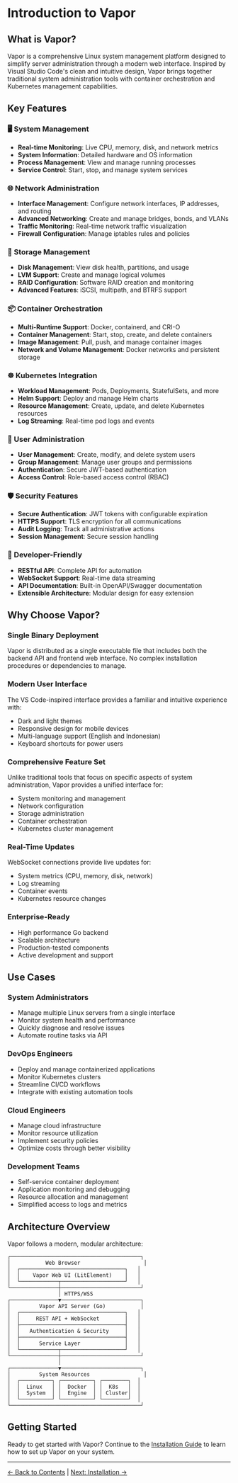 # Introduction to Vapor

## What is Vapor?

Vapor is a comprehensive Linux system management platform designed to simplify server administration through a modern web interface. Inspired by Visual Studio Code's clean and intuitive design, Vapor brings together traditional system administration tools with container orchestration and Kubernetes management capabilities.

## Key Features

### 🖥️ System Management
- **Real-time Monitoring**: Live CPU, memory, disk, and network metrics
- **System Information**: Detailed hardware and OS information
- **Process Management**: View and manage running processes
- **Service Control**: Start, stop, and manage system services

### 🌐 Network Administration
- **Interface Management**: Configure network interfaces, IP addresses, and routing
- **Advanced Networking**: Create and manage bridges, bonds, and VLANs
- **Traffic Monitoring**: Real-time network traffic visualization
- **Firewall Configuration**: Manage iptables rules and policies

### 💾 Storage Management
- **Disk Management**: View disk health, partitions, and usage
- **LVM Support**: Create and manage logical volumes
- **RAID Configuration**: Software RAID creation and monitoring
- **Advanced Features**: iSCSI, multipath, and BTRFS support

### 📦 Container Orchestration
- **Multi-Runtime Support**: Docker, containerd, and CRI-O
- **Container Management**: Start, stop, create, and delete containers
- **Image Management**: Pull, push, and manage container images
- **Network and Volume Management**: Docker networks and persistent storage

### ☸️ Kubernetes Integration
- **Workload Management**: Pods, Deployments, StatefulSets, and more
- **Helm Support**: Deploy and manage Helm charts
- **Resource Management**: Create, update, and delete Kubernetes resources
- **Log Streaming**: Real-time pod logs and events

### 👥 User Administration
- **User Management**: Create, modify, and delete system users
- **Group Management**: Manage user groups and permissions
- **Authentication**: Secure JWT-based authentication
- **Access Control**: Role-based access control (RBAC)

### 🛡️ Security Features
- **Secure Authentication**: JWT tokens with configurable expiration
- **HTTPS Support**: TLS encryption for all communications
- **Audit Logging**: Track all administrative actions
- **Session Management**: Secure session handling

### 🔧 Developer-Friendly
- **RESTful API**: Complete API for automation
- **WebSocket Support**: Real-time data streaming
- **API Documentation**: Built-in OpenAPI/Swagger documentation
- **Extensible Architecture**: Modular design for easy extension

## Why Choose Vapor?

### Single Binary Deployment
Vapor is distributed as a single executable file that includes both the backend API and frontend web interface. No complex installation procedures or dependencies to manage.

### Modern User Interface
The VS Code-inspired interface provides a familiar and intuitive experience with:
- Dark and light themes
- Responsive design for mobile devices
- Multi-language support (English and Indonesian)
- Keyboard shortcuts for power users

### Comprehensive Feature Set
Unlike traditional tools that focus on specific aspects of system administration, Vapor provides a unified interface for:
- System monitoring and management
- Network configuration
- Storage administration
- Container orchestration
- Kubernetes cluster management

### Real-Time Updates
WebSocket connections provide live updates for:
- System metrics (CPU, memory, disk, network)
- Log streaming
- Container events
- Kubernetes resource changes

### Enterprise-Ready
- High performance Go backend
- Scalable architecture
- Production-tested components
- Active development and support

## Use Cases

### System Administrators
- Manage multiple Linux servers from a single interface
- Monitor system health and performance
- Quickly diagnose and resolve issues
- Automate routine tasks via API

### DevOps Engineers
- Deploy and manage containerized applications
- Monitor Kubernetes clusters
- Streamline CI/CD workflows
- Integrate with existing automation tools

### Cloud Engineers
- Manage cloud infrastructure
- Monitor resource utilization
- Implement security policies
- Optimize costs through better visibility

### Development Teams
- Self-service container deployment
- Application monitoring and debugging
- Resource allocation and management
- Simplified access to logs and metrics

## Architecture Overview

Vapor follows a modern, modular architecture:

```
┌─────────────────────────────────────────┐
│           Web Browser                    │
│  ┌─────────────────────────────────┐   │
│  │    Vapor Web UI (LitElement)    │   │
│  └────────────┬────────────────────┘   │
└───────────────┼─────────────────────────┘
                │ HTTPS/WSS
┌───────────────▼─────────────────────────┐
│         Vapor API Server (Go)           │
│  ┌─────────────────────────────────┐   │
│  │     REST API + WebSocket        │   │
│  ├─────────────────────────────────┤   │
│  │   Authentication & Security     │   │
│  ├─────────────────────────────────┤   │
│  │      Service Layer              │   │
│  └────────────┬────────────────────┘   │
└───────────────┼─────────────────────────┘
                │
┌───────────────▼─────────────────────────┐
│         System Resources                 │
│  ┌──────────┐ ┌──────────┐ ┌────────┐  │
│  │  Linux   │ │  Docker  │ │  K8s   │  │
│  │  System  │ │  Engine  │ │ Cluster│  │
│  └──────────┘ └──────────┘ └────────┘  │
└─────────────────────────────────────────┘
```

## Getting Started

Ready to get started with Vapor? Continue to the [Installation Guide](02-installation.md) to learn how to set up Vapor on your system.

---

[← Back to Contents](README.md) | [Next: Installation →](02-installation.md)
